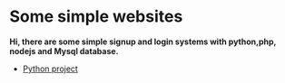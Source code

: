 # Some simple websites  
**Hi, there are some simple signup and login systems with python,php, nodejs and Mysql database.  <br/>**
   - [Python project](https://github.com/GiongfNef/Simple/tree/main/Python)


